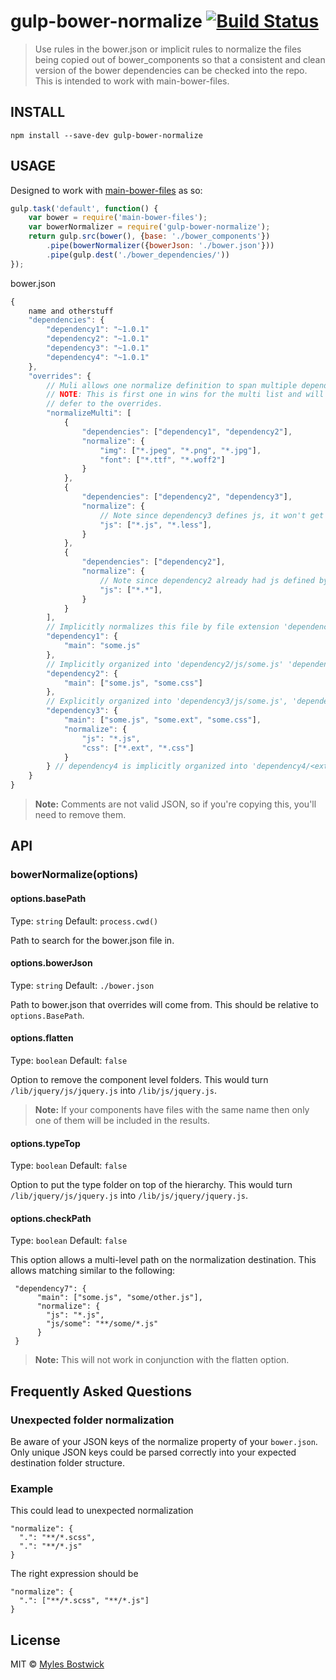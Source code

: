 # gulp-bower-normalize [![Build Status](https://travis-ci.org/cthrax/gulp-bower-normalize.svg)](https://travis-ci.org/cthrax/gulp-bower-normalize)

> Use rules in the bower.json or implicit rules to normalize the files being copied out of bower_components so that a consistent and clean version of the bower dependencies can be checked into the repo. This is intended to work with main-bower-files.

## INSTALL

```
npm install --save-dev gulp-bower-normalize
```

## USAGE
Designed to work with [main-bower-files](https://github.com/ck86/main-bower-files) as so:

```javascript
gulp.task('default', function() {
    var bower = require('main-bower-files');
    var bowerNormalizer = require('gulp-bower-normalize');
    return gulp.src(bower(), {base: './bower_components'})
        .pipe(bowerNormalizer({bowerJson: './bower.json'}))
        .pipe(gulp.dest('./bower_dependencies/'))
});
```

bower.json

```javascript
{
    name and otherstuff
    "dependencies": {
        "dependency1": "~1.0.1"
        "dependency2": "~1.0.1"
        "dependency3": "~1.0.1"
        "dependency4": "~1.0.1"
    },
    "overrides": {
        // Muli allows one normalize definition to span multiple dependencies
        // NOTE: This is first one in wins for the multi list and will always
        // defer to the overrides.
        "normalizeMulti": [
            {
                "dependencies": ["dependency1", "dependency2"],
                "normalize": {
                    "img": ["*.jpeg", "*.png", "*.jpg"],
                    "font": ["*.ttf", "*.woff2"]
                }
            },
            {
                "dependencies": ["dependency2", "dependency3"],
                "normalize": {
                    // Note since dependency3 defines js, it won't get this definition
                    "js": ["*.js", "*.less"],
                }
            },
            {
                "dependencies": ["dependency2"],
                "normalize": {
                    // Note since dependency2 already had js defined by the multi, it won't get this definition
                    "js": ["*.*"],
                }
            }
        ],
        // Implicitly normalizes this file by file extension 'dependency1/js/some.js'
        "dependency1": {
            "main": "some.js"
        },
        // Implicitly organized into 'dependency2/js/some.js' 'dependency2/js/some.js'
        "dependency2": {
            "main": ["some.js", "some.css"]
        },
        // Explicitly organized into 'dependency3/js/some.js', 'dependency3/css/some.ext', 'dependency3/css/some.css'
        "dependency3": {
            "main": ["some.js", "some.ext", "some.css"],
            "normalize": {
                "js": "*.js",
                "css": ["*.ext", "*.css"]
            }
        } // dependency4 is implicitly organized into 'dependency4/<ext>/<file>
    }
}
```

> **Note:** Comments are not valid JSON, so if you're copying this, you'll need to remove them.

## API

### bowerNormalize(options)

#### options.basePath

Type: `string`
Default: `process.cwd()`

Path to search for the bower.json file in.

#### options.bowerJson

Type: `string`
Default: `./bower.json`

Path to bower.json that overrides will come from. This should be relative to `options.BasePath`.

#### options.flatten

Type: `boolean`
Default: `false`

Option to remove the component level folders. This would turn `/lib/jquery/js/jquery.js` into `/lib/js/jquery.js`.

> **Note:** If your components have files with the same name then only one of them will be included in the results.

#### options.typeTop

Type: `boolean`
Default: `false`

Option to put the type folder on top of the hierarchy. This would turn `/lib/jquery/js/jquery.js` into `/lib/js/jquery/jquery.js`.

#### options.checkPath

Type: `boolean`
Default: `false`

This option allows a multi-level path on the normalization destination. This allows matching similar to the following:

```
 "dependency7": {
      "main": ["some.js", "some/other.js"],
      "normalize": {
        "js": "*.js",
        "js/some": "**/some/*.js"
      }
 }
```

> **Note:** This will not work in conjunction with the flatten option.

## Frequently Asked Questions

### Unexpected folder normalization

Be aware of your JSON keys of the normalize property of your `bower.json`.  
Only unique JSON keys could be parsed correctly into your expected destination folder structure.

### Example

This could lead to unexpected normalization

````
"normalize": {
  ".": "**/*.scss",
  ".": "**/*.js"
}
````

The right expression should be

````
"normalize": {
  ".": ["**/*.scss", "**/*.js"]
}
````

## License

MIT © [Myles Bostwick](http://www.zithora.com)
